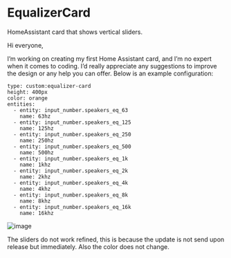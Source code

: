 # EqualizerCard
HomeAssistant card that shows vertical sliders.

Hi everyone,

I’m working on creating my first Home Assistant card, and I’m no expert when it comes to coding. I’d really appreciate any suggestions to improve the design or any help you can offer. Below is an example configuration:
```
type: custom:equalizer-card
height: 400px
color: orange
entities:
  - entity: input_number.speakers_eq_63
    name: 63hz
  - entity: input_number.speakers_eq_125
    name: 125hz
  - entity: input_number.speakers_eq_250
    name: 250hz
  - entity: input_number.speakers_eq_500
    name: 500hz
  - entity: input_number.speakers_eq_1k
    name: 1khz
  - entity: input_number.speakers_eq_2k
    name: 2khz
  - entity: input_number.speakers_eq_4k
    name: 4khz
  - entity: input_number.speakers_eq_8k
    name: 8khz
  - entity: input_number.speakers_eq_16k
    name: 16khz
```
![image](https://github.com/user-attachments/assets/a2215fe0-5eeb-4414-beb8-855ab8216b06)

The sliders do not work refined, this is because the update is not send upon release but immediately. Also the color does not change.
